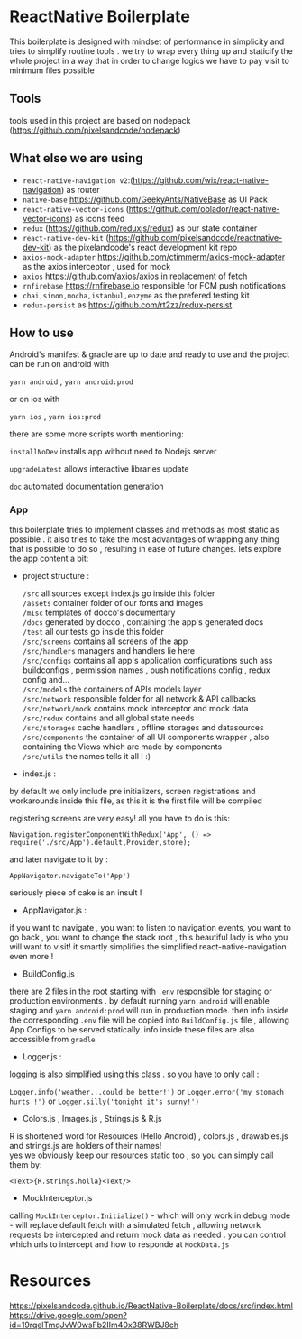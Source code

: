 # ReactNative Boilerplate
This boilerplate is designed with mindset of performance in simplicity and tries to simplify routine tools . we try to wrap every thing up and staticify the whole project in a way that in order to change logics we have to pay visit to minimum files possible

## Tools
tools used in this project are based on nodepack (https://github.com/pixelsandcode/nodepack)

What else we are using
-
- `react-native-navigation v2`:(https://github.com/wix/react-native-navigation) as router
- `native-base` https://github.com/GeekyAnts/NativeBase as UI Pack
- `react-native-vector-icons` (https://github.com/oblador/react-native-vector-icons) as icons feed
- `redux` (https://github.com/reduxjs/redux) as our state container
- `react-native-dev-kit` (https://github.com/pixelsandcode/reactnative-dev-kit) as the pixelandcode's react development kit repo
- `axios-mock-adapter` https://github.com/ctimmerm/axios-mock-adapter as the axios interceptor , used for mock
- `axios` https://github.com/axios/axios in replacement of fetch
- `rnfirebase` https://rnfirebase.io responsible for FCM push notifications
- `chai,sinon,mocha,istanbul,enzyme` as the prefered testing kit
- `redux-persist` as https://github.com/rt2zz/redux-persist


## How to use

Android's manifest & gradle are up to date and ready to use and the project can be run on android with 

`yarn android` , `yarn android:prod`

or on ios with

`yarn ios` , `yarn ios:prod`

there are some more scripts worth mentioning:

`installNoDev` installs app without need to Nodejs server

`upgradeLatest` allows interactive libraries update

`doc` automated documentation generation



### App

this boilerplate tries to implement classes and methods as most static as possible . 
it also tries to take the most advantages of wrapping any thing that is possible to do so ,
resulting in ease of future changes. lets explore the app content a bit:
 
- project structure :

   `/src` all sources except index.js go inside this folder \
   `/assets` container folder of our fonts and images \
   `/misc` templates of docco's documentary \
   `/docs` generated by docco , containing the app's generated docs \
   `/test` all our tests go inside this folder \
   `/src/screens` contains all screens of the app \
   `/src/handlers` managers and handlers lie here \
   `/src/configs` contains all app's application configurations such ass buildconfigs , permission names , push notifications config , redux config and...  \
   `/src/models` the containers of APIs models layer \
   `/src/network` responsible folder for all network & API callbacks \
   `/src/network/mock` contains mock interceptor and mock data \
   `/src/redux` contains and all global state needs \
   `/src/storages` cache handlers , offline storages and datasources \
   `/src/components` the container of all UI components wrapper , also containing the Views which are made by components \
   `/src/utils` the names tells it all ! :)
   
- index.js :

by default we only include pre initializers, screen registrations and workarounds inside this file, as this it is the first file will be compiled

registering screens are very easy! all you have to do is this:

`Navigation.registerComponentWithRedux('App', () => require('./src/App').default,Provider,store);`

and later navigate to it by :

`AppNavigator.navigateTo('App')`

seriously piece of cake is an insult !

- AppNavigator.js :

if you want to navigate , you want to listen to navigation events, you want to go back , you want to change the stack root , this beautiful lady is who you will want to visit! it smartly simplifies the simplified react-native-navigation even more !

- BuildConfig.js :

there are 2 files in the root starting with `.env` responsible for staging or production environments . 
by default running `yarn android` will enable staging and `yarn android:prod` will run in production mode.
then info inside the corresponding `.env` file will be copied into `BuildConfig.js` file , allowing App Configs to be served statically. info inside these files are also accessible from `gradle`

- Logger.js :

logging is also simplified using this class . so you have to only call :

`Logger.info('weather...could be better!')`  or  `Logger.error('my stomach hurts !')` or `Logger.silly('tonight it's sunny!')`

- Colors.js , Images.js , Strings.js & R.js

R is shortened word for Resources (Hello Android) , colors.js , drawables.js and strings.js are holders of their names! \
yes we obviously keep our resources static too , so you can simply call them by:

`<Text>{R.strings.holla}<Text/>`

- MockInterceptor.js

calling `MockInterceptor.Initialize()` - which will only work in debug mode - will replace default fetch with a simulated fetch , allowing network requests be intercepted and return mock data as needed . you can control which urls to intercept and how to responde at `MockData.js`

# Resources
https://pixelsandcode.github.io/ReactNative-Boilerplate/docs/src/index.html  \
https://drive.google.com/open?id=19rqelTmqJvW0wsFb2IIm40x38RWBJ8ch